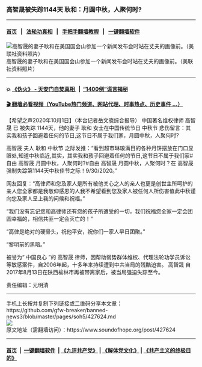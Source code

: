 ### 高智晟被失踪1144天 耿和：月圆中秋，人聚何时?
------------------------

#### [首页](https://github.com/gfw-breaker/banned-news3/blob/master/README.md) &nbsp;&nbsp;|&nbsp;&nbsp; [法轮功真相](https://github.com/begood0513/basic/blob/master/README.md)  &nbsp;&nbsp;|&nbsp;&nbsp; [手把手翻墙教程](https://github.com/gfw-breaker/guides/wiki)  &nbsp;&nbsp;|&nbsp;&nbsp; [一键翻墙软件](https://github.com/gfw-breaker/nogfw/blob/master/README.md)  



<div><img alt="高智晟的妻子耿和在美国国会山参加一个新闻发布会时站在丈夫的画像前。（美联社资料照片）" src="https://img.soundofhope.org/2019-12/9c85d1a4-afec-49fb-a4af-07ea135dbe38_cx0_cy7_cw0_w1023_r1_s.jpg"/>
<br/><figcaption class="caption">
 高智晟的妻子耿和在美国国会山参加一个新闻发布会时站在丈夫的画像前。（美联社资料照片）
</figcaption></div><hr/>

#### 💥 [《伪火》 - 天安门自焚真相 ](http://158.247.195.190:10000/videos/blog/weihuo.html)&nbsp; |&nbsp; [“1400例”谎言揭秘  ](http://158.247.195.190:10000/videos/blog/jiexi1400.html)

#### [ 🎬  翻墙必看视频（YouTube热门频道、网站代理、时事热点、历史事件 ...）](https://github.com/gfw-breaker/links/blob/master/banned.md)

<div><div class="Content__Wrapper sc-1bvya0-0 grZQxZ">
 <p class="meta-top">
  <span class="meta">
   【希望之声2020年10月1日】（本台记者岳文骁综合报导）
  </span>
  中国著名维权律师
  <ok href="/term/2375">
   高智晟
  </ok>
  已
  <ok href="/term/43478">
   被失踪
  </ok>
  1144天，他的妻子
  <ok href="/term/2376">
   耿和
  </ok>
  女士在中国传统节日
  <ok href="/term/6646">
   中秋节
  </ok>
  悲伤留言：其实我和孩子回避着任何的节日,这节日不属于我们家，月圆中秋，人聚何时?
 </p>
 <p>
  <ok href="/term/2375">
   高智晟
  </ok>
  夫人
  <ok href="/term/2376">
   耿和
  </ok>
  <ok href="/term/6646">
   中秋节
  </ok>
  之际发推：“看到超市琳琅满目的各种月饼摆放在门口显眼处,知道中秋临近,其实，其实我和孩子回避着任何的节日,这节日不属于我们家#自由
  <ok href="/term/2375">
   高智晟
  </ok>
  月圆中秋，人聚何时?#自由
  <ok href="/term/2375">
   高智晟
  </ok>
  月圆中秋，人聚何时？在
  <ok href="/term/2375">
   高智晟
  </ok>
  强制失踪第1144天中秋佳节之际！9/30/2020。”
 </p>
 <div class="soh-embed">
  <div class="soh-embed-inner">
   <div class="iframely-embed" style="max-width: 550px;">
    <div class="iframely-responsive">
    </div>
   </div>
  </div>
 </div>
 <p>
  网友回复：“高律师和您及家人是所有被他关心之人的亲人也更是创世主所呵护的亲人您全家都是我敬仰感恩的人我不希望看到您及家人被任何人所伤害值此中秋谨向您及家人呈上我的问候和祝福。”
 </p>
 <p>
  “我们没有忘记您和高律师还有您的孩子所遭受的一切，我们祝福您全家一定会团圆幸福的，相信共匪一定会灭亡的！”
 </p>
 <p>
  “高律是绝对的硬骨头，祝他平安，祝你们一家人早日团聚。”
 </p>
 <p>
  “黎明前的黑暗。”
 </p>
 <p>
  被誉为“
  <ok href="/term/13263">
   中国良心
  </ok>
  ”的
  <ok href="/term/2375">
   高智晟
  </ok>
  律师，因帮助弱势群体维权、代理法轮功学员诉讼等敏感案件，自2006年起，十多年来持续遭到中共当局的残酷迫害。
  <ok href="/term/2375">
   高智晟
  </ok>
  自2017年8月13日在陕西榆林市再被带离家后，被当局强迫失踪至今。
 </p>
 <p class="meta-btm">
  责任编辑：元明清
 </p>
</div>
</div>
<hr/>
手机上长按并复制下列链接或二维码分享本文章：<br/>
https://github.com/gfw-breaker/banned-news3/blob/master/pages/soh5/427624.md <br/>
<a href='https://github.com/gfw-breaker/banned-news3/blob/master/pages/soh5/427624.md'><img src='https://github.com/gfw-breaker/banned-news3/blob/master/pages/soh5/427624.md.png'/></a> <br/>
原文地址（需翻墙访问）：https://www.soundofhope.org/post/427624


------------------------
#### [首页](https://github.com/gfw-breaker/banned-news3/blob/master/README.md) &nbsp;|&nbsp; [一键翻墙软件](https://github.com/gfw-breaker/nogfw/blob/master/README.md) &nbsp;| [《九评共产党》](https://github.com/gfw-breaker/9ping.md/blob/master/README.md#九评之一评共产党是什么) | [《解体党文化》](https://github.com/gfw-breaker/jtdwh.md/blob/master/README.md) | [《共产主义的终极目的》](https://github.com/gfw-breaker/gczydzjmd.md/blob/master/README.md)


<img src='http://gfw-breaker.win/banned-news3/pages/soh5/427624.md' width='0px' height='0px'/>